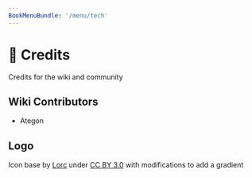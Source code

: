 ```yaml
---
BookMenuBundle: '/menu/tech'
---
```

# 👤 Credits
Credits for the wiki and community

## Wiki Contributors
- Ategon

## Logo
Icon base by [Lorc](https://lorcblog.blogspot.com/) under [CC BY 3.0](https://creativecommons.org/licenses/by/3.0/) with modifications to add a gradient